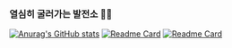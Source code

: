 ### 열심히 굴러가는 발전소 👋🐶

<!--
**iamjieunkim/iamjieunkim** is a ✨ _special_ ✨ repository because its `README.md` (this file) appears on your GitHub profile.

Here are some ideas to get you started:

- 🔭 I’m currently working on ...
- 🌱 I’m currently learning ...
- 👯 I’m looking to collaborate on ...
- 🤔 I’m looking for help with ...
- 💬 Ask me about ...
- 📫 How to reach me: ...
- 😄 Pronouns: ...
- ⚡ Fun fact: ...
-->
[![Anurag's GitHub stats](https://github-readme-stats.vercel.app/api?username=iamjieunkim)](https://github.com/anuraghazra/github-readme-stats)
[![Readme Card](https://github-readme-stats.vercel.app/api/pin/?username=iamjieunkim&repo=github-readme-stats)](https://github.com/anuraghazra/github-readme-stats)
[![Readme Card](https://github-readme-stats.vercel.app/api/pin/?username=iamjieunkim&repo=github-readme-stats)](https://github.com/anuraghazra/github-readme-stats)
